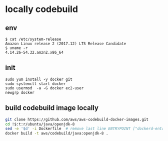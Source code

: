 locally codebuild
===============


env
--------

```
$ cat /etc/system-release
Amazon Linux release 2 (2017.12) LTS Release Candidate
$ uname -r
4.14.26-54.32.amzn2.x86_64
```

init
---------

```
sudo yum install -y docker git
sudo systemctl start docker
sudo usermod  -a -G docker ec2-user
newgrp docker
```

build codebuild image locally
-----------

```bash
git clone https://github.com/aws/aws-codebuild-docker-images.git
cd !$:t:r/ubuntu/java/openjdk-8
sed -e '$d' -i Dockerfile  # remove last line ENTRYPOINT ["dockerd-entrypoint.sh"]
docker build -t aws/codebuild/java:openjdk-8 .
```


